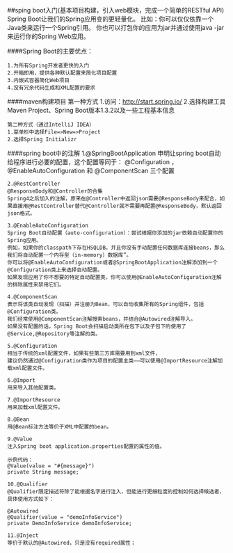 ##sping boot入门(基本项目构建，引入web模块，完成一个简单的RESTful API)
    Spring Boot让我们的Spring应用变的更轻量化。
    比如：你可以仅仅依靠一个Java类来运行一个Spring引用。
    你也可以打包你的应用为jar并通过使用java -jar来运行你的Spring Web应用。
  
####Spring Boot的主要优点：
  
    1.为所有Spring开发者更快的入门
    2.开箱即用，提供各种默认配置来简化项目配置
    3.内嵌式容器简化Web项目
    4.没有冗余代码生成和XML配置的要求
    
####maven构建项目
    第一种方式
    1.访问：http://start.spring.io/
    2.选择构建工具Maven Project、Spring Boot版本1.3.2以及一些工程基本信息
    
    第二种方式（通过IntelliJ IDEA）
    1.菜单栏中选择File=>New=>Project
    2.选择Spring Initializr

####spring boot中的注解
    1.@SpringBootApplication
    申明让spring boot自动给程序进行必要的配置，这个配置等同于：
    @Configuration ，@EnableAutoConfiguration 和 @ComponentScan 三个配置
    
    2.@RestController
    @ResponseBody和@Controller的合集
    Spring4之后加入的注解，原来在@Controller中返回json需要@ResponseBody来配合，如果直接用@RestController替代@Controller就不需要再配置@ResponseBody，默认返回json格式。
    
    3.@EnableAutoConfiguration
    Spring Boot自动配置（auto-configuration）：尝试根据你添加的jar依赖自动配置你的Spring应用。
    例如，如果你的classpath下存在HSQLDB，并且你没有手动配置任何数据库连接beans，那么我们将自动配置一个内存型（in-memory）数据库”。
    你可以将@EnableAutoConfiguration或者@SpringBootApplication注解添加到一个@Configuration类上来选择自动配置。
    如果发现应用了你不想要的特定自动配置类，你可以使用@EnableAutoConfiguration注解的排除属性来禁用它们。
    
    4.@ComponentScan
    表示将该类自动发现（扫描）并注册为Bean，可以自动收集所有的Spring组件，包括@Configuration类。
    我们经常使用@ComponentScan注解搜索beans，并结合@Autowired注解导入。
    如果没有配置的话，Spring Boot会扫描启动类所在包下以及子包下的使用了@Service,@Repository等注解的类。
    
    5.@Configuration
    相当于传统的xml配置文件，如果有些第三方库需要用到xml文件，
    建议仍然通过@Configuration类作为项目的配置主类——可以使用@ImportResource注解加载xml配置文件。
    
    6.@Import
    用来导入其他配置类。
    
    7.@ImportResource
    用来加载xml配置文件。
    
    8.@Bean
    用@Bean标注方法等价于XML中配置的bean。
    
    9.@Value
    注入Spring boot application.properties配置的属性的值。
    
    示例代码：
    @Value(value = "#{message}") 
    private String message; 
    
    10.@Qualifier
    @Qualifier限定描述符除了能根据名字进行注入，但能进行更细粒度的控制如何选择候选者，具体使用方式如下：
    
    @Autowired
    @Qualifier(value = "demoInfoService") 
    private DemoInfoService demoInfoService;
    
    11.@Inject
    等价于默认的@Autowired，只是没有required属性；

    
    
